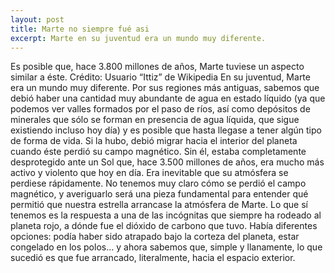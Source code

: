 ```yaml
---
layout: post
title: Marte no siempre fué asi
excerpt: Marte en su juventud era un mundo muy diferente.
---
```


Es posible que, hace 3.800 millones de años, Marte tuviese un aspecto similar a éste.
Crédito: Usuario “Ittiz” de Wikipedia
En su juventud, Marte era un mundo muy diferente. Por sus regiones más antiguas, sabemos que debió haber una cantidad muy abundante de agua en estado líquido (ya que podemos ver valles formados por el paso de ríos, así como depósitos de minerales que sólo se forman en presencia de agua líquida, que sigue existiendo incluso hoy día) y es posible que hasta llegase a tener algún tipo de forma de vida. Si la hubo, debió migrar hacia el interior del planeta cuando éste perdió su campo magnético.
Sin él, estaba completamente desprotegido ante un Sol que, hace 3.500 millones de años, era mucho más activo y violento que hoy en día. Era inevitable que su atmósfera se perdiese rápidamente. No tenemos muy claro cómo se perdió el campo magnético, y averiguarlo será una pieza fundamental para entender qué permitió que nuestra estrella arrancase la atmósfera de Marte.
Lo que sí tenemos es la respuesta a una de las incógnitas que siempre ha rodeado al planeta rojo, a dónde fue el dióxido de carbono que tuvo. Había diferentes opciones: podía haber sido atrapado bajo la corteza del planeta, estar congelado en los polos… y ahora sabemos que, simple y llanamente, lo que sucedió es que fue arrancado, literalmente, hacia el espacio exterior.
